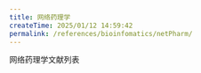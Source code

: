 ```yaml
---
title: 网络药理学
createTime: 2025/01/12 14:59:42
permalink: /references/bioinfomatics/netPharm/
---
```

网络药理学文献列表